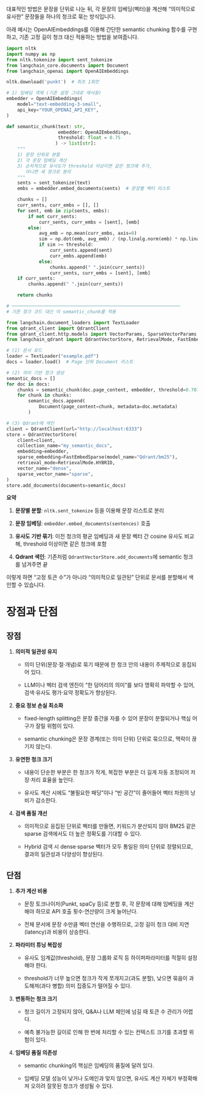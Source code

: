 대표적인 방법은 문장을 단위로 나눈 뒤, 각 문장의 임베딩(벡터)을 계산해 “의미적으로 유사한” 문장들을 하나의 청크로 묶는 방식입니다. 

아래 예시는 OpenAIEmbeddings를 이용해 간단한 semantic chunking 함수를 구현하고, 기존 고정 길이 청크 대신 적용하는 방법을 보여줍니다.

```python
import nltk
import numpy as np
from nltk.tokenize import sent_tokenize
from langchain_core.documents import Document
from langchain_openai import OpenAIEmbeddings

nltk.download('punkt')  # 최초 1회만

# 1) 임베딩 객체 (기존 설정 그대로 재사용)
embedder = OpenAIEmbeddings(
    model="text-embedding-3-small",
    api_key="YOUR_OPENAI_API_KEY",
)

def semantic_chunk(text: str,
                   embedder: OpenAIEmbeddings,
                   threshold: float = 0.75
                  ) -> list[str]:
    """
    1) 문장 단위로 분할
    2) 각 문장 임베딩 계산
    3) 순차적으로 유사도가 threshold 이상이면 같은 청크에 추가,
       아니면 새 청크로 분리
    """
    sents = sent_tokenize(text)
    embs = embedder.embed_documents(sents)  # 문장별 벡터 리스트

    chunks = []
    curr_sents, curr_embs = [], []
    for sent, emb in zip(sents, embs):
        if not curr_sents:
            curr_sents, curr_embs = [sent], [emb]
        else:
            avg_emb = np.mean(curr_embs, axis=0)
            sim = np.dot(emb, avg_emb) / (np.linalg.norm(emb) * np.linalg.norm(avg_emb))
            if sim >= threshold:
                curr_sents.append(sent)
                curr_embs.append(emb)
            else:
                chunks.append(" ".join(curr_sents))
                curr_sents, curr_embs = [sent], [emb]
    if curr_sents:
        chunks.append(" ".join(curr_sents))

    return chunks

# ──────────────────────────────────────────────────────────────
# 기존 청크 코드 대신 이 semantic_chunk를 적용

from langchain.document_loaders import TextLoader
from qdrant_client import QdrantClient
from qdrant_client.http.models import VectorParams, SparseVectorParams, Distance
from langchain_qdrant import QdrantVectorStore, RetrievalMode, FastEmbedSparse

# (1) 문서 로드
loader = TextLoader("example.pdf")  
docs = loader.load()  # Page 단위 Document 리스트

# (2) 의미 기반 청크 생성
semantic_docs = []
for doc in docs:
    chunks = semantic_chunk(doc.page_content, embedder, threshold=0.70)
    for chunk in chunks:
        semantic_docs.append(
            Document(page_content=chunk, metadata=doc.metadata)
        )

# (3) Qdrant에 색인
client = QdrantClient(url="http://localhost:6333")
store = QdrantVectorStore(
    client=client,
    collection_name="my_semantic_docs",
    embedding=embedder,
    sparse_embedding=FastEmbedSparse(model_name="Qdrant/bm25"),
    retrieval_mode=RetrievalMode.HYBRID,
    vector_name="dense",
    sparse_vector_name="sparse",
)
store.add_documents(documents=semantic_docs)
```

**요약**

1. **문장별 분할**: `nltk.sent_tokenize` 등을 이용해 문장 리스트로 분리
    
2. **문장 임베딩**: `embedder.embed_documents(sentences)` 호출
    
3. **유사도 기반 묶기**: 이전 청크의 평균 임베딩과 새 문장 벡터 간 cosine 유사도 비교해, threshold 이상이면 같은 청크에 포함
    
4. **Qdrant 색인**: 기존처럼 `QdrantVectorStore.add_documents`에 semantic 청크를 넘겨주면 끝
    

이렇게 하면 “고정 토큰 수”가 아니라 “의미적으로 일관된” 단위로 문서를 분할해서 색인할 수 있습니다.


# 장점과 단점

## 장점

1. **의미적 일관성 유지**
    
    - 의미 단위(문장·절·개념)로 묶기 때문에 한 청크 안의 내용이 주제적으로 응집되어 있다.
        
    - LLM이나 벡터 검색 엔진이 “한 덩어리의 의미”를 보다 명확히 파악할 수 있어, 검색·유사도 평가·요약 정확도가 향상된다.
        
2. **중요 정보 손실 최소화**
    
    - fixed-length splitting은 문장 중간을 자를 수 있어 문장이 분절되거나 핵심 어구가 잘릴 위험이 있다.
        
    - semantic chunking은 문장 경계(또는 의미 단위) 단위로 묶으므로, 맥락이 끊기지 않는다.
        
3. **유연한 청크 크기**
    
    - 내용이 단순한 부분은 한 청크가 작게, 복잡한 부분은 더 길게 자동 조정되어 저장·처리 효율을 높인다.
        
    - 유사도 계산 시에도 “불필요한 패딩”이나 “빈 공간”이 줄어들어 벡터 차원의 낭비가 감소한다.
        
4. **검색 품질 개선**
    
    - 의미적으로 응집된 단위로 벡터를 만들면, 키워드가 분산되지 않아 BM25 같은 sparse 검색에서도 더 높은 정확도를 기대할 수 있다.
        
    - Hybrid 검색 시 dense·sparse 벡터가 모두 통일된 의미 단위로 정렬되므로, 결과의 일관성과 다양성이 향상된다.

## 단점

1. **추가 계산 비용**
    
    - 문장 토크나이저(Punkt, spaCy 등)로 분할 후, 각 문장에 대해 임베딩을 계산해야 하므로 API 호출 횟수·연산량이 크게 늘어난다.
        
    - 전체 문서에 문장 수만큼 벡터 연산을 수행하므로, 고정 길이 청크 대비 지연(latency)과 비용이 상승한다.
        
2. **파라미터 튜닝 복잡성**
    
    - 유사도 임계값(threshold), 문장 그룹화 로직 등 하이퍼파라미터를 적절히 설정해야 한다.
        
    - threshold가 너무 높으면 청크가 작게 쪼개지고(과도 분할), 낮으면 묶음이 과도해져(과다 병합) 의미 집중도가 떨어질 수 있다.
        
3. **변동하는 청크 크기**
    
    - 청크 길이가 고정되지 않아, Q&A나 LLM 체인에 넘길 때 토큰 수 관리가 어렵다.
        
    - 예측 불가능한 길이로 인해 한 번에 처리할 수 있는 컨텍스트 크기를 초과할 위험이 있다.
        
4. **임베딩 품질 의존성**
    
    - semantic chunking의 핵심은 임베딩의 품질에 달려 있다.
        
    - 임베딩 모델 성능이 낮거나 도메인과 맞지 않으면, 유사도 계산 자체가 부정확해져 오히려 잘못된 청크가 생성될 수 있다.
